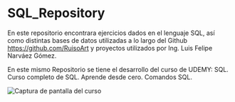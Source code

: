 # SQL_Repository
 En este repositorio encontrara ejercicios dados en el lenguaje SQL, así como distintas bases de datos utilizadas a lo largo del Github https://github.com/RuisoArt y proyectos utilizados por Ing. Luis Felipe Narváez Gómez.

 En este mismo Repositorio se tiene el desarrollo del curso de UDEMY: SQL. Curso completo de SQL. Aprende desde cero. Comandos SQL.

<img src="./SQL_Repository/SQL CURSO UDEMY/IMAGEN CURSO.png" alt="Captura de pantalla del curso"/>